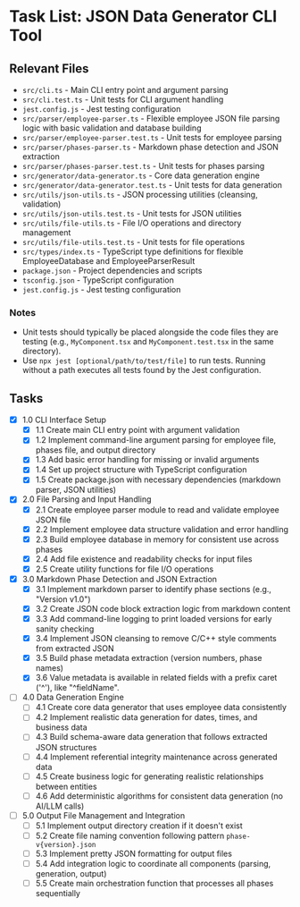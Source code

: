 # Task List: JSON Data Generator CLI Tool

## Relevant Files

- `src/cli.ts` - Main CLI entry point and argument parsing
- `src/cli.test.ts` - Unit tests for CLI argument handling
- `jest.config.js` - Jest testing configuration
- `src/parser/employee-parser.ts` - Flexible employee JSON file parsing logic with basic validation and database building
- `src/parser/employee-parser.test.ts` - Unit tests for employee parsing
- `src/parser/phases-parser.ts` - Markdown phase detection and JSON extraction
- `src/parser/phases-parser.test.ts` - Unit tests for phases parsing
- `src/generator/data-generator.ts` - Core data generation engine
- `src/generator/data-generator.test.ts` - Unit tests for data generation
- `src/utils/json-utils.ts` - JSON processing utilities (cleansing, validation)
- `src/utils/json-utils.test.ts` - Unit tests for JSON utilities
- `src/utils/file-utils.ts` - File I/O operations and directory management
- `src/utils/file-utils.test.ts` - Unit tests for file operations
- `src/types/index.ts` - TypeScript type definitions for flexible EmployeeDatabase and EmployeeParserResult
- `package.json` - Project dependencies and scripts
- `tsconfig.json` - TypeScript configuration
- `jest.config.js` - Jest testing configuration

### Notes

- Unit tests should typically be placed alongside the code files they are testing (e.g., `MyComponent.tsx` and `MyComponent.test.tsx` in the same directory).
- Use `npx jest [optional/path/to/test/file]` to run tests. Running without a path executes all tests found by the Jest configuration.

## Tasks

- [x] 1.0 CLI Interface Setup
  - [x] 1.1 Create main CLI entry point with argument validation
  - [x] 1.2 Implement command-line argument parsing for employee file, phases file, and output directory
  - [x] 1.3 Add basic error handling for missing or invalid arguments
  - [x] 1.4 Set up project structure with TypeScript configuration
  - [x] 1.5 Create package.json with necessary dependencies (markdown parser, JSON utilities)

- [x] 2.0 File Parsing and Input Handling
  - [x] 2.1 Create employee parser module to read and validate employee JSON file
  - [x] 2.2 Implement employee data structure validation and error handling
  - [x] 2.3 Build employee database in memory for consistent use across phases
  - [x] 2.4 Add file existence and readability checks for input files
  - [x] 2.5 Create utility functions for file I/O operations

- [x] 3.0 Markdown Phase Detection and JSON Extraction
  - [x] 3.1 Implement markdown parser to identify phase sections (e.g., "Version v1.0")
  - [x] 3.2 Create JSON code block extraction logic from markdown content
  - [x] 3.3 Add command-line logging to print loaded versions for early sanity checking
  - [x] 3.4 Implement JSON cleansing to remove C/C++ style comments from extracted JSON
  - [x] 3.5 Build phase metadata extraction (version numbers, phase names)
  - [x] 3.6 Value metadata is available in related fields with a prefix caret ('^'), like "^fieldName".

- [ ] 4.0 Data Generation Engine
  - [ ] 4.1 Create core data generator that uses employee data consistently
  - [ ] 4.2 Implement realistic data generation for dates, times, and business data
  - [ ] 4.3 Build schema-aware data generation that follows extracted JSON structures
  - [ ] 4.4 Implement referential integrity maintenance across generated data
  - [ ] 4.5 Create business logic for generating realistic relationships between entities
  - [ ] 4.6 Add deterministic algorithms for consistent data generation (no AI/LLM calls)

- [ ] 5.0 Output File Management and Integration
  - [ ] 5.1 Implement output directory creation if it doesn't exist
  - [ ] 5.2 Create file naming convention following pattern `phase-v{version}.json`
  - [ ] 5.3 Implement pretty JSON formatting for output files
  - [ ] 5.4 Add integration logic to coordinate all components (parsing, generation, output)
  - [ ] 5.5 Create main orchestration function that processes all phases sequentially
